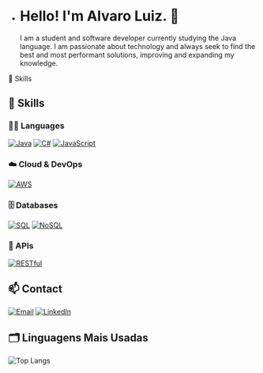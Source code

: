 - # Hello! I'm Alvaro Luiz. 🖖


  I am a student and software developer currently studying the Java language. I am passionate about technology and always seek to
  find the best and most performant solutions, improving and expanding my knowledge.

🚀 Skills

## 🚀 Skills

### 🧑‍💻 Languages
[![Java](https://img.shields.io/badge/Java-007396?style=for-the-badge&logo=java&logoColor=white)](https://www.java.com/)
[![C#](https://img.shields.io/badge/C%23-239120?style=for-the-badge&logo=c-sharp&logoColor=white)](https://learn.microsoft.com/en-us/dotnet/csharp/)
[![JavaScript](https://img.shields.io/badge/JavaScript-F7DF1E?style=for-the-badge&logo=javascript&logoColor=black)](https://developer.mozilla.org/en-US/docs/Web/JavaScript)

### ☁️ Cloud & DevOps
[![AWS](https://img.shields.io/badge/AWS-232F3E?style=for-the-badge&logo=amazon-aws&logoColor=white)](https://aws.amazon.com/)

### 🗄️ Databases
[![SQL](https://img.shields.io/badge/SQL-4479A1?style=for-the-badge&logo=postgresql&logoColor=white)](https://en.wikipedia.org/wiki/SQL)
[![NoSQL](https://img.shields.io/badge/NoSQL-4DB33D?style=for-the-badge&logo=mongodb&logoColor=white)](https://en.wikipedia.org/wiki/NoSQL)

### 🔗 APIs
[![RESTful](https://img.shields.io/badge/REST-FF6C37?style=for-the-badge&logo=rest&logoColor=white)](https://restfulapi.net/)



## 📫 Contact

[![Email](https://img.shields.io/badge/Email-alvaroluiz217@gmail.com-D14836?style=for-the-badge&logo=gmail&logoColor=white)](mailto:alvaroluiz217@gmail.com)
[![LinkedIn](https://img.shields.io/badge/LinkedIn-Alvaro%20Luiz-0A66C2?style=for-the-badge&logo=linkedin&logoColor=white)](https://www.linkedin.com/in/alvaro-luiz-dev)





## 🗂️ Linguagens Mais Usadas

![Top Langs](https://github-readme-stats.vercel.app/api/top-langs/?username=alvaroluizs&layout=compact&theme=github_dark)
